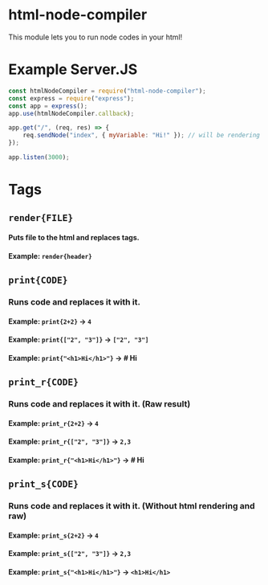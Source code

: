 # html-node-compiler
This module lets you to run node codes in your html!

# Example Server.JS

```js
const htmlNodeCompiler = require("html-node-compiler");
const express = require("express");
const app = express();
app.use(htmlNodeCompiler.callback);

app.get("/", (req, res) => {
    req.sendNode("index", { myVariable: "Hi!" }); // will be rendering index.html
});

app.listen(3000);
```

# Tags

## `render{FILE}`
#### Puts file to the html and replaces tags.
#### Example: `render{header}`

## `print{CODE}`
### Runs code and replaces it with it.
#### Example: `print{2+2}` -> `4`
#### Example: `print{["2", "3"]}` -> `["2", "3"]`
#### Example: `print{"<h1>Hi</h1>"}` -> # Hi

## `print_r{CODE}`
### Runs code and replaces it with it. (Raw result)
#### Example: `print_r{2+2}` -> `4`
#### Example: `print_r{["2", "3"]}` -> `2,3`
#### Example: `print_r{"<h1>Hi</h1>"}` -> # Hi

## `print_s{CODE}`
### Runs code and replaces it with it. (Without html rendering and raw)
#### Example: `print_s{2+2}` -> `4`
#### Example: `print_s{["2", "3"]}` -> `2,3`
#### Example: `print_s{"<h1>Hi</h1>"}` -> `<h1>Hi</h1>`